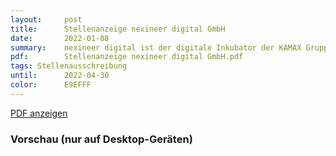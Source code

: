 ```yaml
---
layout:     post
title:      Stellenanzeige nexineer digital GmbH
date:       2022-01-08
summary:    nexineer digital ist der digitale Inkubator der KAMAX Gruppe, ein traditionell erfolgreiches Unternehmen in der Maschinenbaubranche.
pdf:        Stellenanzeige nexineer digital GmbH.pdf
tags: Stellenausschreibung
until:		2022-04-30
color:      E9EFFF
---
```


<a class="btn btn-primary" href="{{ site.url }}/attachments/{{page.pdf}}">PDF anzeigen</a>

<h3>Vorschau (nur auf Desktop-Geräten)</h3>
<div class="d-none d-sm-block">
    <object data="{{ site.url }}/attachments/{{page.pdf}}" width="100%" height="1010" type='application/pdf'>
    </object>
</div>
